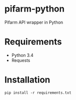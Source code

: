 pifarm-python
=============

Pifarm API wrapper in Python

# Requirements

* Python 3.4
* Requests

# Installation

```
pip install -r requirements.txt
```